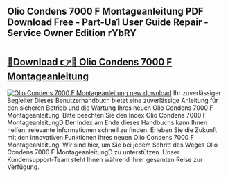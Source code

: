 ## Olio Condens 7000 F Montageanleitung PDF Download Free - Part-Ua1 User Guide Repair - Service Owner Edition rYbRY

# <h2><a href="http://df6yli.blite.top/?on=Olio+Condens+7000+F+Montageanleitung">🔗Download 👉🔴 Olio Condens 7000 F Montageanleitung</a></h2>

[![Olio Condens 7000 F Montageanleitung new download](https://i.imgur.com/lujVjoI.png)](http://df6yli.blite.top/?on=Olio+Condens+7000+F+Montageanleitung)
Ihr zuverlässiger Begleiter Dieses Benutzerhandbuch bietet eine zuverlässige Anleitung für den sicheren Betrieb und die Wartung Ihres neuen Olio Condens 7000 F Montageanleitung. Bitte beachten Sie den Index Olio Condens 7000 F MontageanleitungD Der Index am Ende dieses Handbuchs kann Ihnen helfen, relevante Informationen schnell zu finden. Erleben Sie die Zukunft mit den innovativen Funktionen Ihres neuen Olio Condens 7000 F Montageanleitung. Wir sind hier, um Sie bei jedem Schritt des Weges Olio Condens 7000 F MontageanleitungD zu unterstützen. Unser Kundensupport-Team steht Ihnen während Ihrer gesamten Reise zur Verfügung.
